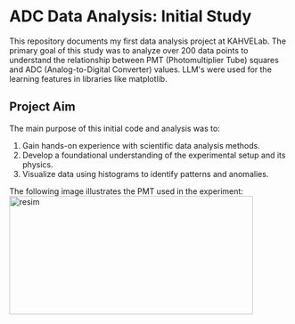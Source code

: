 # ADC Data Analysis: Initial Study

This repository documents my first data analysis project at KAHVELab. The primary goal of this study was to analyze over 200 data points to understand the relationship between PMT (Photomultiplier Tube) squares and ADC (Analog-to-Digital Converter) values. LLM's were used for the learning features in libraries like matplotlib.

## Project Aim

The main purpose of this initial code and analysis was to:

1.  Gain hands-on experience with scientific data analysis methods.
2.  Develop a foundational understanding of the experimental setup and its physics.
3.  Visualize data using histograms to identify patterns and anomalies.

The following image illustrates the PMT used in the experiment:
<img width="437" height="213" alt="resim" src="https://github.com/user-attachments/assets/cfc97536-37ea-42df-ab57-f789d9fdd7f5" />

